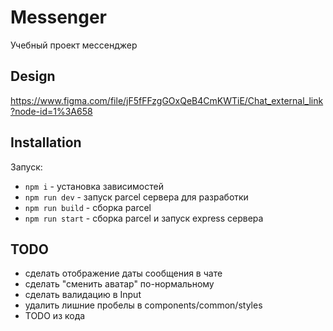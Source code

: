 # Messenger

Учебный проект мессенджер

## Design

https://www.figma.com/file/jF5fFFzgGOxQeB4CmKWTiE/Chat_external_link?node-id=1%3A658

## Installation

Запуск:

- `npm i` - установка зависимостей
- `npm run dev` - запуск parcel сервера для разработки
- `npm run build` - сборка parcel
- `npm run start` - сборка parcel и запуск express сервера

## TODO

- сделать отображение даты сообщения в чате
- сделать "сменить аватар" по-нормальному
- сделать валидацию в Input
- удалить лишние пробелы в components/common/styles
- TODO из кода
